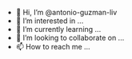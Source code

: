 - 👋 Hi, I’m @antonio-guzman-liv
- 👀 I’m interested in ...
- 🌱 I’m currently learning ...
- 💞️ I’m looking to collaborate on ...
- 📫 How to reach me ...

<!---
antonio-guzman-liv/antonio-guzman-liv is a ✨ special ✨ repository because its `README.md` (this file) appears on your GitHub profile.
You can click the Preview link to take a look at your changes.
--->
